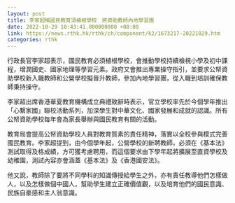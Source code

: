 ```yaml
---
layout: post
title: 李家超稱國民教育須植根學校　將資助教師內地學習團
date: 2022-10-29 10:43:41.000000000 +08:00
link: https://news.rthk.hk/rthk/ch/component/k2/1673217-20221029.htm
categories: rthk
---
```


行政長官李家超表示，國民教育必須植根學校，會推動學校持續檢視小學及初中課程，增潤國史、國家地理等學習元素。政府又會推出專業操守指引，並要求公帑資助學校新入職教師和公營學校擬晉升教師，參加內地學習團，從入職到培訓確保教師秉持操守。

李家超出席香港華夏教育機構成立典禮致辭時表示，官立學校率先於今個學年推出「心繫家國」聯校活動系列，加深學生對中華文化、國家發展和成就的認識。所有公帑資助學校每年會為家長舉辦與國民教育有關的活動。

教育局會提高公帑資助學校人員對教育質素的責任精神，落實以全校參與模式完善國民教育。李家超提到，由今個學年起，公營學校的新聘教師，必須在《基本法》測試取得及格成績，方可獲考慮聘用，而這個要求由下學年起將擴展至直資學校及幼稚園，測試內容亦會涵蓋《基本法》及《香港國安法》。

他又說，教師除了要將不同學科的知識傳授給學生之外，亦有責任教導他們怎樣做人，以及怎樣做個中國人，幫助學生建立正確價值觀，以及培育他們的國民意識、民族自豪感和主人翁意識。
